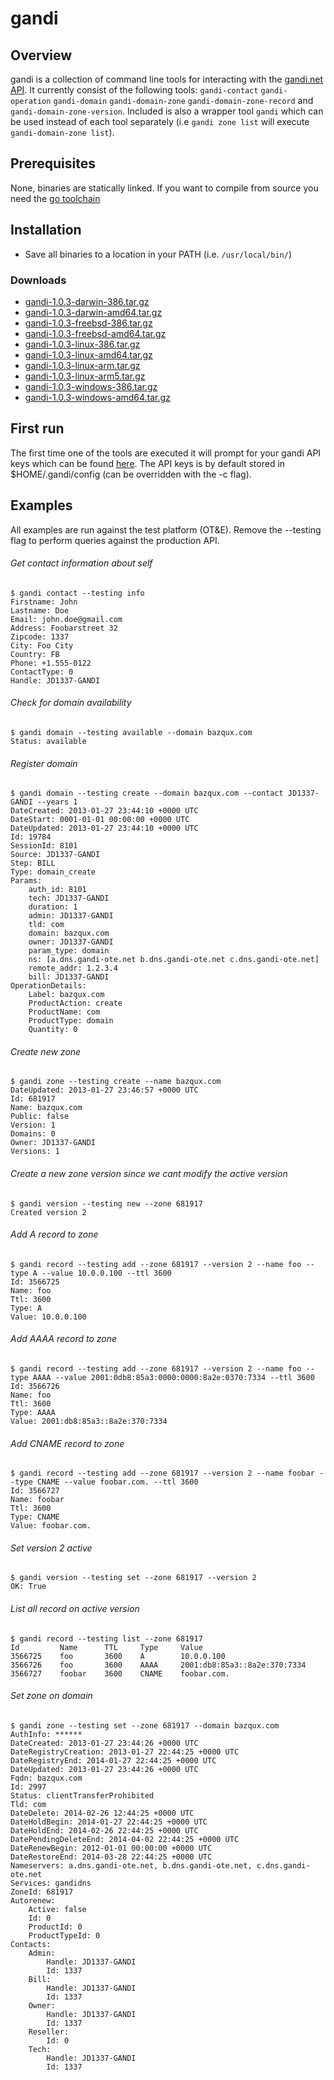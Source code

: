 gandi
=====


## Overview
gandi is a collection of command line tools for interacting with the [gandi.net API](http://doc.rpc.gandi.net/).
It currently consist of the following tools: `gandi-contact` `gandi-operation` `gandi-domain` `gandi-domain-zone`
`gandi-domain-zone-record` and `gandi-domain-zone-version`. Included is also a wrapper tool `gandi` which can be
used instead of each tool separately (i.e `gandi zone list` will execute `gandi-domain-zone list`).

## Prerequisites
None, binaries are statically linked.
If you want to compile from source you need the [go toolchain](http://golang.org/doc/install)

## Installation
- Save all binaries to a location in your PATH (i.e. `/usr/local/bin/`)

### Downloads
- [gandi-1.0.3-darwin-386.tar.gz](https://drive.google.com/uc?id=0B3X9GlR6EmbnZzBaVTFoZ3h2N2s)
- [gandi-1.0.3-darwin-amd64.tar.gz](https://drive.google.com/uc?id=0B3X9GlR6Embnb25KSGRjSWF1ZUE)
- [gandi-1.0.3-freebsd-386.tar.gz](https://drive.google.com/uc?id=0B3X9GlR6EmbnX2NnTmhmMHNJZTA)
- [gandi-1.0.3-freebsd-amd64.tar.gz](https://drive.google.com/uc?id=0B3X9GlR6EmbnbGU0SkVpS3IyekU)
- [gandi-1.0.3-linux-386.tar.gz](https://drive.google.com/uc?id=0B3X9GlR6EmbnUXFTUDd4WkYtbUE)
- [gandi-1.0.3-linux-amd64.tar.gz](https://drive.google.com/uc?id=0B3X9GlR6EmbnX3NPbDZTUmJWZFk)
- [gandi-1.0.3-linux-arm.tar.gz](https://drive.google.com/uc?id=0B3X9GlR6EmbnUGhmT09UOE5BTVU)
- [gandi-1.0.3-linux-arm5.tar.gz](https://drive.google.com/uc?id=0B3X9GlR6EmbnLXFzbnl2Wi1BNE0)
- [gandi-1.0.3-windows-386.tar.gz](https://drive.google.com/uc?id=0B3X9GlR6EmbnMElzNndjM2V0MW8)
- [gandi-1.0.3-windows-amd64.tar.gz](https://drive.google.com/uc?id=0B3X9GlR6EmbnYjkzekRwVHVuSU0)

## First run
The first time one of the tools are executed it will prompt for your gandi API keys which can be found
[here](https://www.gandi.net/admin/api_key).
The API keys is by default stored in $HOME/.gandi/config (can be overridden with the -c flag).

## Examples
All examples are run against the test platform (OT&E). Remove the --testing flag to perform queries
against the production API.

###### Get contact information about self
    $ gandi contact --testing info
    Firstname: John
    Lastname: Doe
    Email: john.doe@gmail.com
    Address: Foobarstreet 32
    Zipcode: 1337
    City: Foo City
    Country: FB
    Phone: +1.555-0122
    ContactType: 0
    Handle: JD1337-GANDI

###### Check for domain availability
    $ gandi domain --testing available --domain bazqux.com
    Status: available

###### Register domain
    $ gandi domain --testing create --domain bazqux.com --contact JD1337-GANDI --years 1
    DateCreated: 2013-01-27 23:44:10 +0000 UTC
    DateStart: 0001-01-01 00:00:00 +0000 UTC
    DateUpdated: 2013-01-27 23:44:10 +0000 UTC
    Id: 19784
    SessionId: 8101
    Source: JD1337-GANDI
    Step: BILL
    Type: domain_create
    Params:
        auth_id: 8101
        tech: JD1337-GANDI
        duration: 1
        admin: JD1337-GANDI
        tld: com
        domain: bazqux.com
        owner: JD1337-GANDI
        param_type: domain
        ns: [a.dns.gandi-ote.net b.dns.gandi-ote.net c.dns.gandi-ote.net]
        remote_addr: 1.2.3.4
        bill: JD1337-GANDI
    OperationDetails:
        Label: bazqux.com
        ProductAction: create
        ProductName: com
        ProductType: domain
        Quantity: 0

###### Create new zone
    $ gandi zone --testing create --name bazqux.com
    DateUpdated: 2013-01-27 23:46:57 +0000 UTC
    Id: 681917
    Name: bazqux.com
    Public: false
    Version: 1
    Domains: 0
    Owner: JD1337-GANDI
    Versions: 1

###### Create a new zone version since we cant modify the active version
    $ gandi version --testing new --zone 681917
    Created version 2

###### Add A record to zone
    $ gandi record --testing add --zone 681917 --version 2 --name foo --type A --value 10.0.0.100 --ttl 3600
    Id: 3566725
    Name: foo
    Ttl: 3600
    Type: A
    Value: 10.0.0.100

###### Add AAAA record to zone
    $ gandi record --testing add --zone 681917 --version 2 --name foo --type AAAA --value 2001:0db8:85a3:0000:0000:8a2e:0370:7334 --ttl 3600
    Id: 3566726
    Name: foo
    Ttl: 3600
    Type: AAAA
    Value: 2001:db8:85a3::8a2e:370:7334

###### Add CNAME record to zone
    $ gandi record --testing add --zone 681917 --version 2 --name foobar --type CNAME --value foobar.com. --ttl 3600
    Id: 3566727
    Name: foobar
    Ttl: 3600
    Type: CNAME
    Value: foobar.com.

###### Set version 2 active
    $ gandi version --testing set --zone 681917 --version 2
    OK: True

###### List all record on active version
    $ gandi record --testing list --zone 681917
    Id         Name      TTL     Type     Value
    3566725    foo       3600    A        10.0.0.100
    3566726    foo       3600    AAAA     2001:db8:85a3::8a2e:370:7334
    3566727    foobar    3600    CNAME    foobar.com.

###### Set zone on domain
    $ gandi zone --testing set --zone 681917 --domain bazqux.com 
    AuthInfo: ******
    DateCreated: 2013-01-27 23:44:26 +0000 UTC
    DateRegistryCreation: 2013-01-27 22:44:25 +0000 UTC
    DateRegistryEnd: 2014-01-27 22:44:25 +0000 UTC
    DateUpdated: 2013-01-27 23:44:26 +0000 UTC
    Fqdn: bazqux.com
    Id: 2997
    Status: clientTransferProhibited
    Tld: com
    DateDelete: 2014-02-26 12:44:25 +0000 UTC
    DateHoldBegin: 2014-01-27 22:44:25 +0000 UTC
    DateHoldEnd: 2014-02-26 22:44:25 +0000 UTC
    DatePendingDeleteEnd: 2014-04-02 22:44:25 +0000 UTC
    DateRenewBegin: 2012-01-01 00:00:00 +0000 UTC
    DateRestoreEnd: 2014-03-28 22:44:25 +0000 UTC
    Nameservers: a.dns.gandi-ote.net, b.dns.gandi-ote.net, c.dns.gandi-ote.net
    Services: gandidns
    ZoneId: 681917
    Autorenew:
        Active: false
        Id: 0
        ProductId: 0
        ProductTypeId: 0
    Contacts:
        Admin:
            Handle: JD1337-GANDI
            Id: 1337
        Bill:
            Handle: JD1337-GANDI
            Id: 1337
        Owner:
            Handle: JD1337-GANDI
            Id: 1337
        Reseller:
            Id: 0
        Tech:
            Handle: JD1337-GANDI
            Id: 1337
